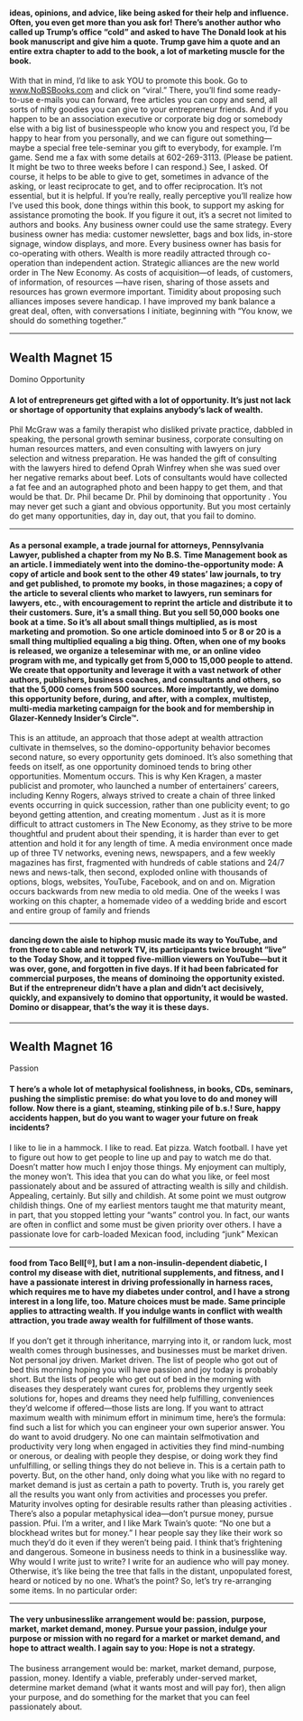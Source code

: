 #### ideas, opinions, and advice, like being asked for their help and influence. Often, you even get more than you ask for! There’s another author who called up Trump’s office “cold” and asked to have The Donald look at his book manuscript and give him a quote. Trump gave him a quote and an entire extra chapter to add to the book, a lot of marketing muscle for the book.
 With that in mind, I’d like to ask YOU to promote this book. Go to www.NoBSBooks.com and click on “viral.” There, you’ll find some ready- to-use e-mails you can forward, free articles you can copy and send, all sorts of nifty goodies you can give to your entrepreneur friends. And if you happen to be an association executive or corporate big dog or somebody else with a big list of businesspeople who know you and respect you, I’d be happy to hear from you personally, and we can figure out something— maybe a special free tele-seminar you gift to everybody, for example. I’m game. Send me a fax with some details at 602-269-3113. (Please be patient. It might be two to three weeks before I can respond.)
 See, I asked. Of course, it helps to be able to give to get, sometimes in advance of the asking, or least reciprocate to get, and to offer reciprocation. It’s not essential, but it is helpful. If you’re really, really perceptive you’ll realize how I’ve used this book, done things within this book, to support my asking for assistance promoting the book. If you figure it out, it’s a secret not limited to authors and books. Any business owner could use the same strategy. Every business owner has media: customer newsletter, bags and box lids, in-store signage, window displays, and more. Every business owner has basis for co-operating with others.
 Wealth is more readily attracted through co-operation than independent action. Strategic alliances are the new world order in The New Economy. As costs of acquisition—of leads, of customers, of information, of resources —have risen, sharing of those assets and resources has grown evermore important. Timidity about proposing such alliances imposes severe handicap. I have improved my bank balance a great deal, often, with conversations I initiate, beginning with “You know, we should do something together.”



-----

## Wealth Magnet 15

 Domino Opportunity

#### A lot of entrepreneurs get gifted with a lot of opportunity. It’s just not lack or shortage of opportunity that explains anybody’s lack of wealth.
 Phil McGraw was a family therapist who disliked private practice, dabbled in speaking, the personal growth seminar business, corporate consulting on human resources matters, and even consulting with lawyers on jury selection and witness preparation. He was handed the gift of consulting with the lawyers hired to defend Oprah Winfrey when she was sued over her negative remarks about beef. Lots of consultants would have collected a fat fee and an autographed photo and been happy to get them, and that would be that. Dr. Phil became Dr. Phil by dominoing that opportunity .
 You may never get such a giant and obvious opportunity. But you most certainly do get many opportunities, day in, day out, that you fail to domino.

-----

#### As a personal example, a trade journal for attorneys, Pennsylvania Lawyer, published a chapter from my No B.S. Time Management book as an article. I immediately went into the domino-the-opportunity mode: A copy of article and book sent to the other 49 states’ law journals, to try and get published, to promote my books, in those magazines; a copy of the article to several clients who market to lawyers, run seminars for lawyers, etc., with encouragement to reprint the article and distribute it to their customers. Sure, it’s a small thing. But you sell 50,000 books one book at a time. So it’s all about small things multiplied, as is most marketing and promotion. So one article dominoed into 5 or 8 or 20 is a small thing multiplied equaling a big thing. Often, when one of my books is released, we organize a teleseminar with me, or an online video program with me, and typically get from 5,000 to 15,000 people to attend. We create that opportunity and leverage it with a vast network of other authors, publishers, business coaches, and consultants and others, so that the 5,000 comes from 500 sources. More importantly, we domino this opportunity before, during, and after, with a complex, multistep, multi-media marketing campaign for the book and for membership in Glazer-Kennedy Insider’s Circle™.
 This is an attitude, an approach that those adept at wealth attraction cultivate in themselves, so the domino-opportunity behavior becomes second nature, so every opportunity gets dominoed. It’s also something that feeds on itself, as one opportunity dominoed tends to bring other opportunities. Momentum occurs. This is why Ken Kragen, a master publicist and promoter, who launched a number of entertainers’ careers, including Kenny Rogers, always strived to create a chain of three linked events occurring in quick succession, rather than one publicity event; to go beyond getting attention, and creating momentum .
 Just as it is more difficult to attract customers in The New Economy, as they strive to be more thoughtful and prudent about their spending, it is harder than ever to get attention and hold it for any length of time. A media environment once made up of three TV networks, evening news, newspapers, and a few weekly magazines has first, fragmented with hundreds of cable stations and 24/7 news and news-talk, then second, exploded online with thousands of options, blogs, websites, YouTube, Facebook, and on and on. Migration occurs backwards from new media to old media. One of the weeks I was working on this chapter, a homemade video of a wedding bride and escort and entire group of family and friends

-----

#### dancing down the aisle to hiphop music made its way to YouTube, and from there to cable and network TV, its participants twice brought “live” to the Today Show, and it topped five-million viewers on YouTube—but it was over, gone, and forgotten in five days. If it had been fabricated for commercial purposes, the means of dominoing the opportunity existed. But if the entrepreneur didn’t have a plan and didn’t act decisively, quickly, and expansively to domino that opportunity, it would be wasted. Domino or disappear, that’s the way it is these days.



-----

## Wealth Magnet 16

 Passion

#### T here’s a whole lot of metaphysical foolishness, in books, CDs, seminars, pushing the simplistic premise: do what you love to do and money will follow. Now there is a giant, steaming, stinking pile of b.s.! Sure, happy accidents happen, but do you want to wager your future on freak incidents?
 I like to lie in a hammock. I like to read. Eat pizza. Watch football. I have yet to figure out how to get people to line up and pay to watch me do that. Doesn’t matter how much I enjoy those things. My enjoyment can multiply, the money won’t.
 This idea that you can do what you like, or feel most passionately about and be assured of attracting wealth is silly and childish. Appealing, certainly. But silly and childish. At some point we must outgrow childish things. One of my earliest mentors taught me that maturity meant, in part, that you stopped letting your “wants” control you. In fact, our wants are often in conflict and some must be given priority over others. I have a passionate love for carb-loaded Mexican food, including “junk” Mexican

-----

#### food from Taco Bell[®], but I am a non-insulin-dependent diabetic, I control my disease with diet, nutritional supplements, and fitness, and I have a passionate interest in driving professionally in harness races, which requires me to have my diabetes under control, and I have a strong interest in a long life, too. Mature choices must be made. Same principle applies to attracting wealth. If you indulge wants in conflict with wealth attraction, you trade away wealth for fulfillment of those wants.
 If you don’t get it through inheritance, marrying into it, or random luck, most wealth comes through businesses, and businesses must be market driven. Not personal joy driven. Market driven. The list of people who got out of bed this morning hoping you will have passion and joy today is probably short. But the lists of people who get out of bed in the morning with diseases they desperately want cures for, problems they urgently seek solutions for, hopes and dreams they need help fulfilling, conveniences they’d welcome if offered—those lists are long. If you want to attract maximum wealth with minimum effort in minimum time, here’s the formula: find such a list for which you can engineer your own superior answer.
 You do want to avoid drudgery. No one can maintain selfmotivation and productivity very long when engaged in activities they find mind-numbing or onerous, or dealing with people they despise, or doing work they find unfulfilling, or selling things they do not believe in. This is a certain path to poverty. But, on the other hand, only doing what you like with no regard to market demand is just as certain a path to poverty.
 Truth is, you rarely get all the results you want only from activities and processes you prefer. Maturity involves opting for desirable results rather than pleasing activities .
 There’s also a popular metaphysical idea—don’t pursue money, pursue passion. Pfui. I’m a writer, and I like Mark Twain’s quote: “No one but a blockhead writes but for money.” I hear people say they like their work so much they’d do it even if they weren’t being paid. I think that’s frightening and dangerous. Someone in business needs to think in a businesslike way. Why would I write just to write? I write for an audience who will pay money. Otherwise, it’s like being the tree that falls in the distant, unpopulated forest, heard or noticed by no one. What’s the point?
 So, let’s try re-arranging some items. In no particular order:

-----

#### The very unbusinesslike arrangement would be: passion, purpose, market, market demand, money. Pursue your passion, indulge your purpose or mission with no regard for a market or market demand, and hope to attract wealth. I again say to you: Hope is not a strategy.
 The business arrangement would be: market, market demand, purpose, passion, money. Identify a viable, preferably under-served market, determine market demand (what it wants most and will pay for), then align your purpose, and do something for the market that you can feel passionately about.